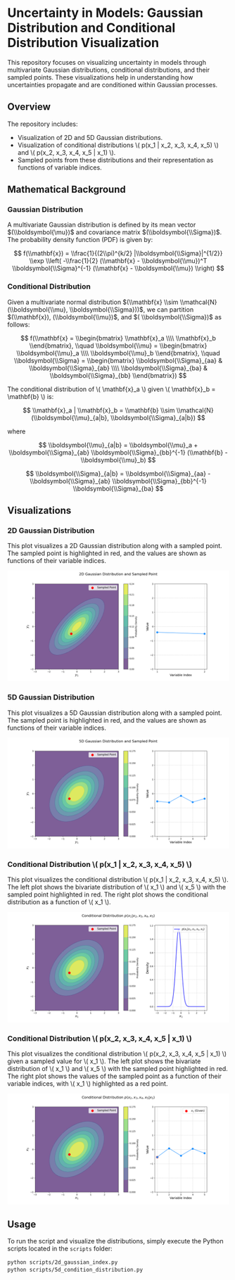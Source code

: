# Uncertainty in Models: Gaussian Distribution and Conditional Distribution Visualization

This repository focuses on visualizing uncertainty in models through multivariate Gaussian distributions, conditional distributions, and their sampled points. These visualizations help in understanding how uncertainties propagate and are conditioned within Gaussian processes.

## Overview

The repository includes:
- Visualization of 2D and 5D Gaussian distributions.
- Visualization of conditional distributions \\( p(x_1 | x_2, x_3, x_4, x_5) \\) and \\( p(x_2, x_3, x_4, x_5 | x_1) \\).
- Sampled points from these distributions and their representation as functions of variable indices.

## Mathematical Background

### Gaussian Distribution

A multivariate Gaussian distribution is defined by its mean vector $(\\boldsymbol{\mu})$ and covariance matrix $(\\boldsymbol{\\Sigma})$. The probability density function (PDF) is given by:


$$
f(\\mathbf{x}) = \\frac{1}{(2\\pi)^{k/2} |\\boldsymbol{\\Sigma}|^{1/2}} \\exp \\left( -\\frac{1}{2} (\\mathbf{x} - \\boldsymbol{\\mu})^T \\boldsymbol{\\Sigma}^{-1} (\\mathbf{x} - \\boldsymbol{\\mu}) \\right)
$$

### Conditional Distribution

Given a multivariate normal distribution $(\\mathbf{x} \\sim \\mathcal{N}(\\boldsymbol{\\mu}, \\boldsymbol{\\Sigma}))$, we can partition $(\\mathbf{x}), (\\boldsymbol{\\mu})$, and $( \\boldsymbol{\\Sigma})$ as follows:

$$
f(\\mathbf{x} = \\begin{bmatrix} 
\\mathbf{x}_a \\\\ 
\\mathbf{x}_b 
\\end{bmatrix}, \\quad 
\\boldsymbol{\\mu} = \\begin{bmatrix} 
\\boldsymbol{\\mu}_a \\\\ 
\\boldsymbol{\\mu}_b 
\\end{bmatrix}, \\quad 
\\boldsymbol{\\Sigma} = \\begin{bmatrix} 
\\boldsymbol{\\Sigma}_{aa} & \\boldsymbol{\\Sigma}_{ab} \\\\ 
\\boldsymbol{\\Sigma}_{ba} & \\boldsymbol{\\Sigma}_{bb} 
\\end{bmatrix})
$$

The conditional distribution of \\( \\mathbf{x}_a \\) given \\( \\mathbf{x}_b = \\mathbf{b} \\) is:

$$
\\mathbf{x}_a | \\mathbf{x}_b = \\mathbf{b} \\sim \\mathcal{N}(\\boldsymbol{\\mu}_{a|b}, \\boldsymbol{\\Sigma}_{a|b})
$$

where

$$
\\boldsymbol{\\mu}_{a|b} = \\boldsymbol{\\mu}_a + \\boldsymbol{\\Sigma}_{ab} \\boldsymbol{\\Sigma}_{bb}^{-1} (\\mathbf{b} - \\boldsymbol{\\mu}_b)
$$

$$
\\boldsymbol{\\Sigma}_{a|b} = \\boldsymbol{\\Sigma}_{aa} - \\boldsymbol{\\Sigma}_{ab} \\boldsymbol{\\Sigma}_{bb}^{-1} \\boldsymbol{\\Sigma}_{ba}
$$

## Visualizations

### 2D Gaussian Distribution

This plot visualizes a 2D Gaussian distribution along with a sampled point. The sampled point is highlighted in red, and the values are shown as functions of their variable indices.

![2D Gaussian Distribution](uim/assets/2d_gaussian_index.png)

### 5D Gaussian Distribution

This plot visualizes a 5D Gaussian distribution along with a sampled point. The sampled point is highlighted in red, and the values are shown as functions of their variable indices.

![5D Gaussian Distribution](uim/assets/5d_gaussian_index.png)

### Conditional Distribution \\( p(x_1 | x_2, x_3, x_4, x_5) \\)

This plot visualizes the conditional distribution \\( p(x_1 | x_2, x_3, x_4, x_5) \\). The left plot shows the bivariate distribution of \\( x_1 \\) and \\( x_5 \\) with the sampled point highlighted in red. The right plot shows the conditional distribution as a function of \\( x_1 \\).

![Conditional Distribution \\( p(x_1 | x_2, x_3, x_4, x_5) \\)](uim/assets/conditional_distribution.png)

### Conditional Distribution \\( p(x_2, x_3, x_4, x_5 | x_1) \\)

This plot visualizes the conditional distribution \\( p(x_2, x_3, x_4, x_5 | x_1) \\) given a sampled value for \\( x_1 \\). The left plot shows the bivariate distribution of \\( x_1 \\) and \\( x_5 \\) with the sampled point highlighted in red. The right plot shows the values of the sampled point as a function of their variable indices, with \\( x_1 \\) highlighted as a red point.

![Conditional Distribution \\( p(x_2, x_3, x_4, x_5 | x_1) \\)](uim/assets/conditional_distribution_index.png)

## Usage

To run the script and visualize the distributions, simply execute the Python scripts located in the `scripts` folder:

```bash
python scripts/2d_gaussian_index.py
python scripts/5d_condition_distribution.py
